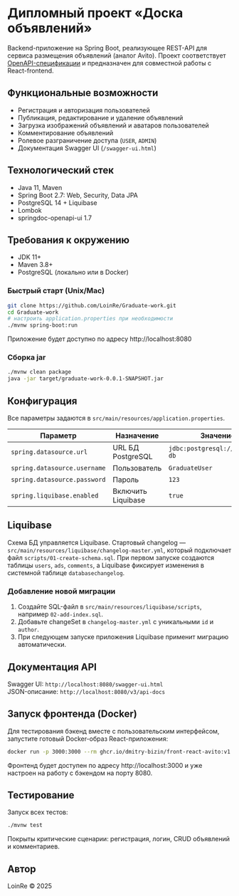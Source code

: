 # Дипломный проект «Доска объявлений»

Backend-приложение на Spring Boot, реализующее REST-API для сервиса размещения объявлений (аналог Avito). Проект соответствует [OpenAPI-спецификации](https://github.com/dmitry-bizin/front-react-avito/blob/v1.19/openapi.yaml) и предназначен для совместной работы с React-frontend.

## Функциональные возможности
* Регистрация и авторизация пользователей  
* Публикация, редактирование и удаление объявлений  
* Загрузка изображений объявлений и аватаров пользователей  
* Комментирование объявлений  
* Ролевое разграничение доступа (`USER`, `ADMIN`)  
* Документация Swagger UI (`/swagger-ui.html`)

## Технологический стек
* Java 11, Maven
* Spring Boot 2.7: Web, Security, Data JPA
* PostgreSQL 14 + Liquibase
* Lombok
* springdoc-openapi-ui 1.7

## Требования к окружению
* JDK 11+
* Maven 3.8+
* PostgreSQL (локально или в Docker)

### Быстрый старт (Unix/Mac)
```bash
git clone https://github.com/LoinRe/Graduate-work.git
cd Graduate-work
# настроить application.properties при необходимости
./mvnw spring-boot:run
```
Приложение будет доступно по адресу http://localhost:8080

### Сборка jar
```bash
./mvnw clean package
java -jar target/graduate-work-0.0.1-SNAPSHOT.jar
```

## Конфигурация
Все параметры задаются в `src/main/resources/application.properties`.

| Параметр | Назначение | Значение по умолчанию |
|----------|-----------|-----------------------|
| `spring.datasource.url` | URL БД PostgreSQL | `jdbc:postgresql://localhost:5432/Graduate-db` |
| `spring.datasource.username` | Пользователь | `GraduateUser` |
| `spring.datasource.password` | Пароль | `123` |
| `spring.liquibase.enabled` | Включить Liquibase | `true` |

## Liquibase
Схема БД управляется Liquibase. Стартовый changelog — `src/main/resources/liquibase/changelog-master.yml`,
который подключает файл `scripts/01-create-schema.sql`. При первом запуске создаются таблицы `users`, `ads`, `comments`, а Liquibase фиксирует изменения в системной таблице `databasechangelog`.

### Добавление новой миграции
1. Cоздайте SQL-файл в `src/main/resources/liquibase/scripts`, например `02-add-index.sql`.
2. Добавьте changeSet в `changelog-master.yml` с уникальными `id` и `author`.
3. При следующем запуске приложения Liquibase применит миграцию автоматически.

## Документация API
Swagger UI: `http://localhost:8080/swagger-ui.html`  
JSON-описание: `http://localhost:8080/v3/api-docs`

## Запуск фронтенда (Docker)
Для тестирования бэкенд вместе с пользовательским интерфейсом, запустите готовый Docker-образ React-приложения:

```bash
docker run -p 3000:3000 --rm ghcr.io/dmitry-bizin/front-react-avito:v1.21
```

Фронтенд будет доступен по адресу http://localhost:3000 и уже настроен на работу с бэкендом на порту 8080.

## Тестирование
Запуск всех тестов:
```bash
./mvnw test
```
Покрыты критические сценарии: регистрация, логин, CRUD объявлений и комментариев.

## Автор
LoinRe © 2025
 
